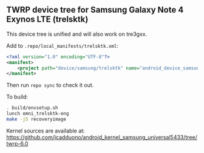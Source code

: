 ## TWRP device tree for Samsung Galaxy Note 4 Exynos LTE (trelsktk)

This device tree is unified and will also work on tre3gxx.

Add to `.repo/local_manifests/trelsktk.xml`:

```xml
<?xml version="1.0" encoding="UTF-8"?>
<manifest>
	<project path="device/samsung/trelsktk" name="android_device_samsung_trelsktk" remote="TeamWin" revision="android-6.0" />
</manifest>
```

Then run `repo sync` to check it out.

To build:

```sh
. build/envsetup.sh
lunch omni_trelsktk-eng
make -j5 recoveryimage
```

Kernel sources are available at: https://github.com/jcadduono/android_kernel_samsung_universal5433/tree/twrp-6.0
